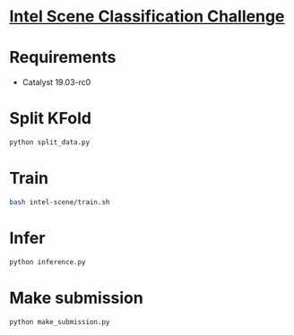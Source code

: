# [Intel Scene Classification Challenge](!https://datahack.analyticsvidhya.com/contest/practice-problem-intel-scene-classification-challe/)

# Requirements
* Catalyst 19.03-rc0 

# Split KFold
```bash
python split_data.py
```
 
 
# Train
```bash
bash intel-scene/train.sh

```

# Infer
```bash
python inference.py
```

# Make submission
```bash
python make_submission.py
```
